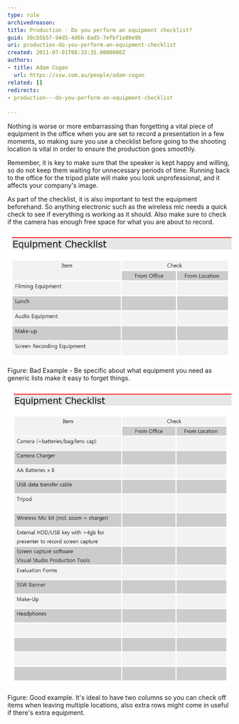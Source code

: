 ```yaml
---
type: rule
archivedreason: 
title: Production - Do you perform an equipment checklist?
guid: 38cb5b57-94d5-4d6b-8ad5-7efbf1e80e9b
uri: production-do-you-perform-an-equipment-checklist
created: 2011-07-01T08:33:35.0000000Z
authors:
- title: Adam Cogan
  url: https://ssw.com.au/people/adam-cogan
related: []
redirects:
- production---do-you-perform-an-equipment-checklist

---
```


Nothing is worse or more embarrassing than forgetting a vital piece of equipment in the office when you are set to record a presentation in a few moments, so making sure you use a checklist before going to the shooting location is vital in order to ensure the production goes smoothly.

Remember, it is key to make sure that the speaker is kept happy and willing, so do not keep them waiting for unnecessary periods of time. Running back to the office for the tripod plate will make you look unprofessional, and it affects your company's image.

As part of the checklist, it is also important to test the equipment beforehand. So anything electronic such as the wireless mic needs a quick check to see if everything is working as it should. Also make sure to check if the camera has enough free space for what you are about to record.

![](SSWTV_EquipmentChecklist_BAD.png)

Figure: Bad Example - Be specific about what equipment you need as generic lists make it easy to forget things.

![](SSWTV_EquipmentChecklist.png)

Figure: Good example. It's ideal to have two columns so you can check off items when leaving multiple locations, also extra rows might come in useful if there's extra equipment.

<!--endintro-->
